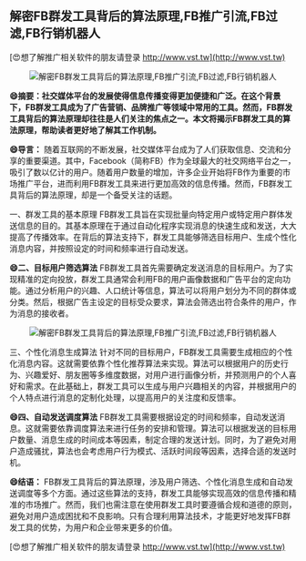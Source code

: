 ## **解密FB群发工具背后的算法原理,FB推广引流,FB过滤,FB行销机器人**

[😍想了解推广相关软件的朋友请登录 http://www.vst.tw](http://www.vst.tw)

 <center><img src="https://vst.tw/MP4/tuiguang/png/2.png" alt="解密FB群发工具背后的算法原理,FB推广引流,FB过滤,FB行销机器人"></center>

**😄摘要：社交媒体平台的发展使得信息传播变得更加便捷和广泛。在这个背景下，FB群发工具成为了广告营销、品牌推广等领域中常用的工具。然而，FB群发工具背后的算法原理却往往是人们关注的焦点之一。本文将揭示FB群发工具的算法原理，帮助读者更好地了解其工作机制。**

**😄导言：**
随着互联网的不断发展，社交媒体平台成为了人们获取信息、交流和分享的重要渠道。其中，Facebook（简称FB）作为全球最大的社交网络平台之一，吸引了数以亿计的用户。随着用户数量的增加，许多企业开始将FB作为重要的市场推广平台，进而利用FB群发工具来进行更加高效的信息传播。然而，FB群发工具背后的算法原理，却是一个备受关注的话题。

一、群发工具的基本原理
FB群发工具旨在实现批量向特定用户或特定用户群体发送信息的目的。其基本原理在于通过自动化程序实现消息的快速生成和发送，大大提高了传播效率。在背后的算法支持下，群发工具能够筛选目标用户、生成个性化消息内容，并按照设定的时间和频率进行自动发送。

**😄二、目标用户筛选算法**
FB群发工具首先需要确定发送消息的目标用户。为了实现精准的定向投放，群发工具通常会利用FB的用户画像数据和广告平台的定向功能。通过分析用户的兴趣、人口统计等信息，算法可以将用户划分为不同的群体或分类。然后，根据广告主设定的目标受众要求，算法会筛选出符合条件的用户，作为消息的接收者。

 <center><img src="https://vst.tw/MP4/tuiguang/png/1.png" alt="解密FB群发工具背后的算法原理,FB推广引流,FB过滤,FB行销机器人"></center>

三、个性化消息生成算法
针对不同的目标用户，FB群发工具需要生成相应的个性化消息内容。这就需要依靠个性化推荐算法来实现。算法可以根据用户的历史行为、兴趣爱好、朋友圈等多维度数据，对用户进行画像分析，并预测用户的个人喜好和需求。在此基础上，群发工具可以生成与用户兴趣相关的内容，并根据用户的个人特点进行消息的定制化处理，以提高用户的关注度和反馈率。

**😄四、自动发送调度算法**
FB群发工具需要根据设定的时间和频率，自动发送消息。这就需要依靠调度算法来进行任务的安排和管理。算法可以根据发送的目标用户数量、消息生成的时间成本等因素，制定合理的发送计划。同时，为了避免对用户造成骚扰，算法也会考虑用户行为模式、活跃时间段等因素，选择合适的发送时机。

**😄结语：**
FB群发工具背后的算法原理，涉及用户筛选、个性化消息生成和自动发送调度等多个方面。通过这些算法的支持，群发工具能够实现高效的信息传播和精准的市场推广。然而，我们也需注意在使用群发工具时要遵循合规和道德的原则，避免对用户造成困扰和不良影响。只有合理利用算法技术，才能更好地发挥FB群发工具的优势，为用户和企业带来更多的价值。

[😍想了解推广相关软件的朋友请登录 http://www.vst.tw](http://www.vst.tw)




